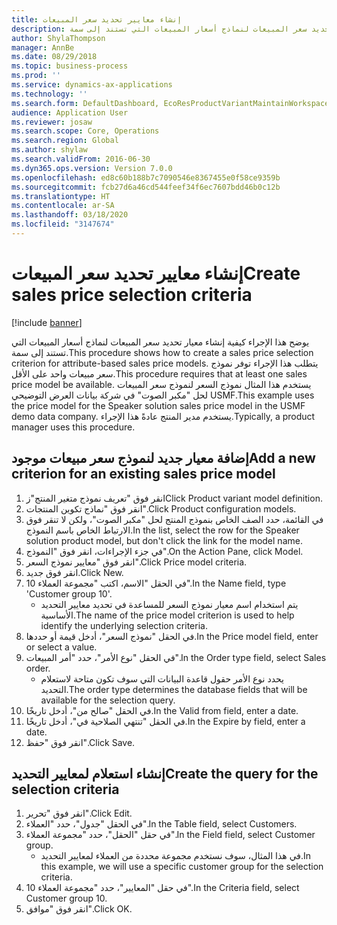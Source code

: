 ```yaml
---
title: إنشاء معايير تحديد سعر المبيعات
description: يوضح هذا الإجراء كيفية إنشاء معيار تحديد سعر المبيعات لنماذج أسعار المبيعات التي تستند إلى سمة.
author: ShylaThompson
manager: AnnBe
ms.date: 08/29/2018
ms.topic: business-process
ms.prod: ''
ms.service: dynamics-ax-applications
ms.technology: ''
ms.search.form: DefaultDashboard, EcoResProductVariantMaintainWorkspace, PCProductConfigurationModelListPage, PCPriceModelSelectionCriteria, SysQueryForm, SysQueryTableLookUp, SysQueryFieldLookUp
audience: Application User
ms.reviewer: josaw
ms.search.scope: Core, Operations
ms.search.region: Global
ms.author: shylaw
ms.search.validFrom: 2016-06-30
ms.dyn365.ops.version: Version 7.0.0
ms.openlocfilehash: ed8c60b188b7c7090546e8367455e0f58ce9359b
ms.sourcegitcommit: fcb27d6a46cd544feef34f6ec7607bdd46b0c12b
ms.translationtype: HT
ms.contentlocale: ar-SA
ms.lasthandoff: 03/18/2020
ms.locfileid: "3147674"
---
```

# <a name="create-sales-price-selection-criteria"></a><span data-ttu-id="3e713-103">إنشاء معايير تحديد سعر المبيعات</span><span class="sxs-lookup"><span data-stu-id="3e713-103">Create sales price selection criteria</span></span>

[!include [banner](../../includes/banner.md)]

<span data-ttu-id="3e713-104">يوضح هذا الإجراء كيفية إنشاء معيار تحديد سعر المبيعات لنماذج أسعار المبيعات التي تستند إلى سمة.</span><span class="sxs-lookup"><span data-stu-id="3e713-104">This procedure shows how to create a sales price selection criterion for attribute-based sales price models.</span></span> <span data-ttu-id="3e713-105">يتطلب هذا الإجراء توفر نموذج سعر مبيعات واحد على الأقل.</span><span class="sxs-lookup"><span data-stu-id="3e713-105">This procedure requires that at least one sales price model be available.</span></span> <span data-ttu-id="3e713-106">يستخدم هذا المثال نموذج السعر لنموذج سعر المبيعات لحل "مكبر الصوت" في شركة بيانات العرض التوضيحي USMF.‬</span><span class="sxs-lookup"><span data-stu-id="3e713-106">This example uses the price model for the Speaker solution sales price model in the USMF demo data company.</span></span> <span data-ttu-id="3e713-107">يستخدم مدير المنتج عادةً هذا الإجراء.</span><span class="sxs-lookup"><span data-stu-id="3e713-107">Typically, a product manager uses this procedure.</span></span>


## <a name="add-a-new-criterion-for-an-existing-sales-price-model"></a><span data-ttu-id="3e713-108">إضافة معيار جديد لنموذج سعر مبيعات موجود</span><span class="sxs-lookup"><span data-stu-id="3e713-108">Add a new criterion for an existing sales price model</span></span>
1. <span data-ttu-id="3e713-109">انقر فوق "تعريف نموذج متغير المنتج"ز</span><span class="sxs-lookup"><span data-stu-id="3e713-109">Click Product variant model definition.</span></span>
2. <span data-ttu-id="3e713-110">انقر فوق "نماذج تكوين المنتجات".</span><span class="sxs-lookup"><span data-stu-id="3e713-110">Click Product configuration models.</span></span>
3. <span data-ttu-id="3e713-111">في القائمة، حدد الصف الخاص بنموذج المنتج لحل "مكبر الصوت"، ولكن لا تنقر فوق الارتباط الخاص باسم النموذج.</span><span class="sxs-lookup"><span data-stu-id="3e713-111">In the list, select the row for the Speaker solution product model, but don't click the link for the model name.</span></span>
4. <span data-ttu-id="3e713-112">في جزء الإجراءات، انقر فوق "النموذج".</span><span class="sxs-lookup"><span data-stu-id="3e713-112">On the Action Pane, click Model.</span></span>
5. <span data-ttu-id="3e713-113">انقر فوق "معايير نموذج السعر".</span><span class="sxs-lookup"><span data-stu-id="3e713-113">Click Price model criteria.</span></span>
6. <span data-ttu-id="3e713-114">انقر فوق جديد.</span><span class="sxs-lookup"><span data-stu-id="3e713-114">Click New.</span></span>
7. <span data-ttu-id="3e713-115">في الحقل "الاسم، اكتب "مجموعة العملاء 10".</span><span class="sxs-lookup"><span data-stu-id="3e713-115">In the Name field, type 'Customer group 10'.</span></span>
    * <span data-ttu-id="3e713-116">يتم استخدام اسم معيار نموذج السعر للمساعدة في تحديد معايير التحديد الأساسية.</span><span class="sxs-lookup"><span data-stu-id="3e713-116">The name of the price model criterion is used to help identify the underlying selection criteria.</span></span>  
8. <span data-ttu-id="3e713-117">في الحقل "نموذج السعر"، أدخل قيمة أو حددها.</span><span class="sxs-lookup"><span data-stu-id="3e713-117">In the Price model field, enter or select a value.</span></span>
9. <span data-ttu-id="3e713-118">في الحقل "نوع الأمر"، حدد "أمر المبيعات".</span><span class="sxs-lookup"><span data-stu-id="3e713-118">In the Order type field, select Sales order.</span></span>
    * <span data-ttu-id="3e713-119">يحدد نوع الأمر حقول قاعدة البيانات التي سوف تكون متاحة لاستعلام التحديد.</span><span class="sxs-lookup"><span data-stu-id="3e713-119">The order type determines the database fields that will be available for the selection query.</span></span>  
10. <span data-ttu-id="3e713-120">في الحقل "صالح من"، أدخل تاريخًا.</span><span class="sxs-lookup"><span data-stu-id="3e713-120">In the Valid from field, enter a date.</span></span>
11. <span data-ttu-id="3e713-121">في الحقل "تنتهي الصلاحية في‬"، أدخل تاريخًا.</span><span class="sxs-lookup"><span data-stu-id="3e713-121">In the Expire by field, enter a date.</span></span>
12. <span data-ttu-id="3e713-122">انقر فوق "حفظ".</span><span class="sxs-lookup"><span data-stu-id="3e713-122">Click Save.</span></span>

## <a name="create-the-query-for-the-selection-criteria"></a><span data-ttu-id="3e713-123">إنشاء استعلام لمعايير التحديد</span><span class="sxs-lookup"><span data-stu-id="3e713-123">Create the query for the selection criteria</span></span>
1. <span data-ttu-id="3e713-124">انقر فوق "تحرير".</span><span class="sxs-lookup"><span data-stu-id="3e713-124">Click Edit.</span></span>
2. <span data-ttu-id="3e713-125">في الحقل "جدول"، حدد "العملاء".</span><span class="sxs-lookup"><span data-stu-id="3e713-125">In the Table field, select Customers.</span></span> 
3. <span data-ttu-id="3e713-126">في حقل "الحقل"، حدد "مجموعة العملاء".</span><span class="sxs-lookup"><span data-stu-id="3e713-126">In the Field field, select Customer group.</span></span>
    * <span data-ttu-id="3e713-127">في هذا المثال، سوف نستخدم مجموعة محددة من العملاء لمعايير التحديد.</span><span class="sxs-lookup"><span data-stu-id="3e713-127">In this example, we will use a specific customer group for the selection criteria.</span></span>  
4. <span data-ttu-id="3e713-128">في حقل "المعايير"، حدد "مجموعة العملاء 10".</span><span class="sxs-lookup"><span data-stu-id="3e713-128">In the Criteria field, select Customer group 10.</span></span> 
5. <span data-ttu-id="3e713-129">انقر فوق "موافق".</span><span class="sxs-lookup"><span data-stu-id="3e713-129">Click OK.</span></span>

